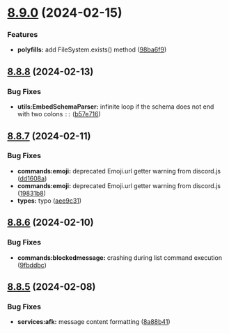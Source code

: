 # [8.9.0](https://github.com/onesoft-sudo/sudobot/compare/v8.8.8...v8.9.0) (2024-02-15)


### Features

* **polyfills:** add FileSystem.exists() method ([98ba6f9](https://github.com/onesoft-sudo/sudobot/commit/98ba6f9cc41dfa2d89867f5f0322928cbe3140b5))



## [8.8.8](https://github.com/onesoft-sudo/sudobot/compare/v8.8.7...v8.8.8) (2024-02-13)


### Bug Fixes

* **utils:EmbedSchemaParser:** infinite loop if the schema does not end with two colons `::` ([b57e716](https://github.com/onesoft-sudo/sudobot/commit/b57e7161d5e7249fa51b18e1dcf2315cf6831012))



## [8.8.7](https://github.com/onesoft-sudo/sudobot/compare/v8.8.6...v8.8.7) (2024-02-11)


### Bug Fixes

* **commands:emoji:** deprecated Emoji.url getter warning from discord.js ([dd1608a](https://github.com/onesoft-sudo/sudobot/commit/dd1608a9f4c6099eb9e99ebe0ab48fd8e8b04214))
* **commands:emoji:** deprecated Emoji.url getter warning from discord.js ([19831b8](https://github.com/onesoft-sudo/sudobot/commit/19831b879189e7b00ffc4465aebe7aef3d6d7d1b))
* **types:** typo ([aee9c31](https://github.com/onesoft-sudo/sudobot/commit/aee9c31da565e0f25868186a16c4d3f230b93989))



## [8.8.6](https://github.com/onesoft-sudo/sudobot/compare/v8.8.5...v8.8.6) (2024-02-10)


### Bug Fixes

* **commands:blockedmessage:** crashing during list command execution ([9fbddbc](https://github.com/onesoft-sudo/sudobot/commit/9fbddbcb7a275838117df7a3d5d166feb7865e2b))



## [8.8.5](https://github.com/onesoft-sudo/sudobot/compare/v8.8.4...v8.8.5) (2024-02-08)


### Bug Fixes

* **services:afk:** message content formatting ([8a88b41](https://github.com/onesoft-sudo/sudobot/commit/8a88b412953b82b9623c64571b545219c6252a45))




